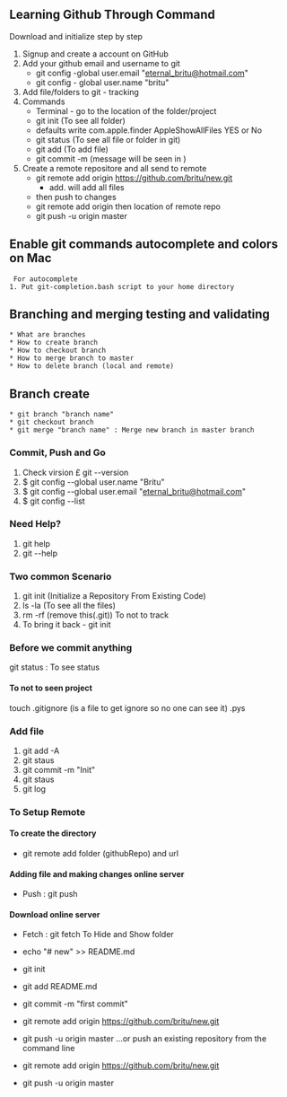  ## Learning Github Through Command
Download and initialize step by step

1. Signup and create a account on GitHub
2. Add your github email and username to git
	* git config -global user.email "eternal_britu@hotmail.com"
	* git config - global user.name "britu"
3. Add file/folders to git - tracking
4. Commands
	* Terminal - go to the location of the folder/project
	* git init (To see all folder)
	* defaults write com.apple.finder AppleShowAllFiles YES or No
	* git status (To see all file or folder in git)
	* git add (To add file)
	* git commit -m (message will be seen in ) 
5.  Create a remote repositore and all send to remote
	* git remote add origin https://github.com/britu/new.git
		* add. will add all files
	* then push to changes
	* git remote add origin then location of remote repo
	* git push -u origin master
	
 ## Enable git commands autocomplete and colors on Mac
	 For autocomplete
	1. Put git-completion.bash script to your home directory

 ## Branching and merging testing and validating
	
	* What are branches
	* How to create branch
	* How to checkout branch
	* How to merge branch to master
	* How to delete branch (local and remote)

## Branch create
	* git branch "branch name"
	* git checkout branch
	* git merge "branch name" : Merge new branch in master branch




 ### Commit, Push and Go

 1. Check virsion £ git --version
 2. $ git config --global user.name "Britu"
 3. $ git config --global user.email "eternal_britu@hotmail.com"
 4. $ git config --list 

 ### Need Help? 
 1. git help <verb>
 2. git <verb> --help

 ### Two common Scenario 
 1. git init (Initialize a Repository From Existing Code)
 2. ls -la (To see all the files)
 3. rm -rf (remove this(.git)) To not to track
 4. To bring it back -  git init

 ### Before we commit anything
 git status : To see status

 #### To not to seen project
 touch .gitignore (is a file to get ignore so no one can see it) .pys

 ### Add file
 1. git add -A
 2. git staus
 3. git commit -m "Init"
 4. git staus
 5. git log

 ### To Setup Remote
 #### To create the directory
  *  git remote add folder (githubRepo) and url
 #### Adding file and making changes online server
  * Push : git push 
 #### Download online server
  * Fetch : git fetch 
To Hide and Show folder


* echo "# new" >> README.md
* git init
* git add README.md
* git commit -m "first commit"
* git remote add origin https://github.com/britu/new.git
* git push -u origin master
…or push an existing repository from the command line
* git remote add origin https://github.com/britu/new.git
* git push -u origin master

 